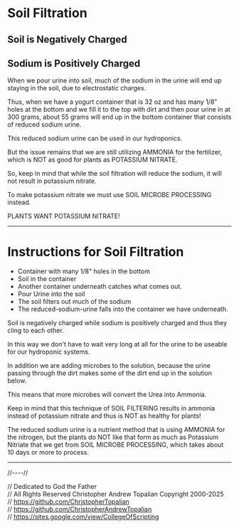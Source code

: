 # Soil Filtration

## Soil is Negatively Charged
## Sodium is Positively Charged

When we pour urine into soil, much of the sodium in the urine will end up staying in the soil, due to electrostatic charges.

Thus, when we have a yogurt container that is 32 oz and has many 1/8" holes at the bottom and we fill it to the top with dirt and then pour urine in at 300 grams, about 55 grams will end up in the bottom container that consists of reduced sodium urine.  

This reduced sodium urine can be used in our hydroponics.  

But the issue remains that we are still utilizing AMMONIA for the fertilizer, which is NOT as good for plants as POTASSIUM NITRATE.  

So, keep in mind that while the soil filtration will reduce the sodium, it will not result in potassium nitrate.  

To make potassium nitrate we must use SOIL MICROBE PROCESSING instead.  

PLANTS WANT POTASSIUM NITRATE!

---

# Instructions for Soil Filtration  
* Container with many 1/8" holes in the bottom 
* Soil in the container
* Another container underneath catches what comes out.  
* Pour Urine into the soil
* The soil filters out much of the sodium
* The reduced-sodium-urine falls into the container we have underneath.  

Soil is negatively charged while sodium is positively charged and thus they cling to each other.  

In this way we don't have to wait very long at all for the urine to be useable for our hydroponic systems.

In addition we are adding microbes to the solution, because the urine passing through the dirt makes some of the dirt end up in the solution below.  

This means that more microbes will convert the Urea into Ammonia.  

Keep in mind that this technique of SOIL FILTERING results in ammonia instead of potassium nitrate and thus is NOT as healthy for plants!  

The reduced sodium urine is a nutrient method that is using AMMONIA for the nitrogen, but the plants do NOT like that form as much as Potassium Nitriate that we get from SOIL MICROBE PROCESSING, which takes about 10 days or more to process.  

---

//----//

// Dedicated to God the Father  
// All Rights Reserved Christopher Andrew Topalian Copyright 2000-2025  
// https://github.com/ChristopherTopalian  
// https://github.com/ChristopherAndrewTopalian  
// https://sites.google.com/view/CollegeOfScripting  



